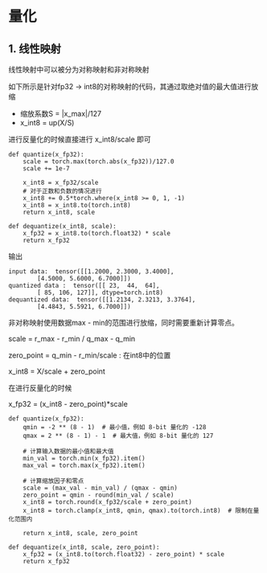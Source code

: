 # 量化

## 1. 线性映射

线性映射中可以被分为对称映射和非对称映射

如下所示是针对fp32 -> int8的对称映射的代码，其通过取绝对值的最大值进行放缩

- 缩放系数S = |x_max|/127
- x_int8 = up(X/S)

进行反量化的时候直接进行 x_int8/scale 即可

```python3
def quantize(x_fp32):
    scale = torch.max(torch.abs(x_fp32))/127.0
    scale += 1e-7
    
    x_int8 = x_fp32/scale
    # 对于正数和负数的情况进行
    x_int8 += 0.5*torch.where(x_int8 >= 0, 1, -1)
    x_int8 = x_int8.to(torch.int8)
    return x_int8, scale

def dequantize(x_int8, scale):
    x_fp32 = x_int8.to(torch.float32) * scale
    return x_fp32
```

输出
```shell
input data:  tensor([[1.2000, 2.3000, 3.4000],
        [4.5000, 5.6000, 6.7000]])
quantized data :  tensor([[ 23,  44,  64],
        [ 85, 106, 127]], dtype=torch.int8)
dequantized data:  tensor([[1.2134, 2.3213, 3.3764],
        [4.4843, 5.5921, 6.7000]])
```

非对称映射使用数据max - min的范围进行放缩，同时需要重新计算零点。

scale = r_max - r_min / q_max - q_min 

zero_point = q_min - r_min/scale : 在int8中的位置

x_int8 = X/scale + zero_point

在进行反量化的时候

x_fp32 = (x_int8 - zero_point)*scale


```python3
def quantize(x_fp32):
    qmin = -2 ** (8 - 1)  # 最小值，例如 8-bit 量化的 -128
    qmax = 2 ** (8 - 1) - 1  # 最大值，例如 8-bit 量化的 127

    # 计算输入数据的最小值和最大值
    min_val = torch.min(x_fp32).item()
    max_val = torch.max(x_fp32).item()

    # 计算缩放因子和零点
    scale = (max_val - min_val) / (qmax - qmin)
    zero_point = qmin - round(min_val / scale)
    x_int8 = torch.round(x_fp32/scale + zero_point)
    x_int8 = torch.clamp(x_int8, qmin, qmax).to(torch.int8)  # 限制在量化范围内

    return x_int8, scale, zero_point

def dequantize(x_int8, scale, zero_point):
    x_fp32 = (x_int8.to(torch.float32) - zero_point) * scale
    return x_fp32
```